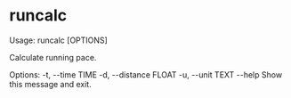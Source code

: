 # runcalc
Usage: runcalc [OPTIONS]

  Calculate running pace.

Options:
  -t, --time TIME
  -d, --distance FLOAT
  -u, --unit TEXT
  --help                Show this message and exit.
